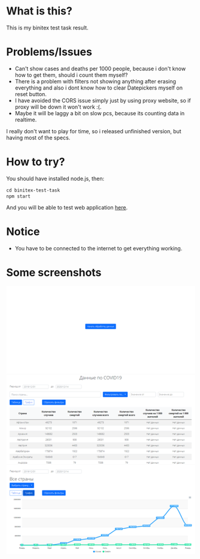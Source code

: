 # What is this?
This is my binitex test task result.

# Problems/Issues
- Can't show cases and deaths per 1000 people, because i don't know how to get them, should i count them myself?
- There is a problem with filters not showing anything after erasing everything and also i dont know how to clear Datepickers myself on reset button.
- I have avoided the CORS issue simply just by using proxy website, so if proxy will be down it won't work :(.
- Maybe it will be laggy a bit on slow pcs, because its counting data in realtime.

I really don't want to play for time, so i released unfinished version, but having most of the specs.
# How to try?
You should have installed node.js, then:
```
cd binitex-test-task
npm start
```
And you will be able to test web application [here](http://localhost:3000/).

# Notice
- You have to be connected to the internet to get everything working.

# Some screenshots
![alt text](https://github.com/XlynxX/Binitex-test-task/blob/main/Github_res/screenshot1.png)
![alt text](https://github.com/XlynxX/Binitex-test-task/blob/main/Github_res/screenshot2.png)
![alt text](https://github.com/XlynxX/Binitex-test-task/blob/main/Github_res/screenshot3.png)
